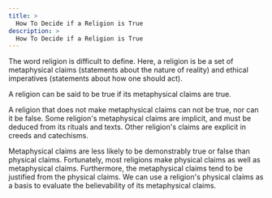 ```yaml
---
title: >
  How To Decide if a Religion is True
description: >
  How To Decide if a Religion is True
---
```


The word religion is difficult to define. Here, a religion is be a set of metaphysical claims (statements about the nature of reality) and ethical imperatives (statements about how one should act).

A religion can be said to be true if its metaphysical claims are true.

A religion that does not make metaphysical claims can not be true, nor can it be false.  Some religion's metaphysical claims are implicit, and must be deduced from its rituals and texts.  Other religion's claims are explicit in creeds and catechisms.

Metaphysical claims are less likely to be demonstrably true or false than physical claims.  Fortunately, most religions make physical claims as well as metaphysical claims.  Furthermore, the metaphysical claims tend to be justified from the physical claims.  We can use a religion's physical claims as a basis to evaluate the believability of its metaphysical claims.
